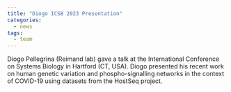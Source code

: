 ```yaml
---
title: "Diogo ICSB 2023 Presentation"
categories:
  - news
tags:
  - team
---
```


Diogo Pellegrina (Reimand lab) gave a talk at the International Conference on Systems Biology in Hartford (CT, USA). Diogo presented his recent work on human genetic variation and phospho-signalling networks in the context of COVID-19 using datasets from the HostSeq project.